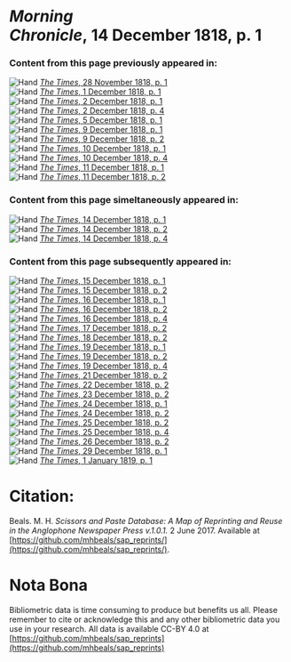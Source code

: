# *Morning Chronicle*, 14 December 1818, p. 1  
  
### Content from this page previously appeared in:  
![Hand](http://scissorsandpaste.net/wp-content/uploads/2017/06/smallhandpointer.png) [*The Times*, 28 November 1818, p. 1](https://mhbeals.github.io/sap_html/The-Times/The-Times-28-November-1818-p-1)  
![Hand](http://scissorsandpaste.net/wp-content/uploads/2017/06/smallhandpointer.png) [*The Times*, 1 December 1818, p. 1](https://mhbeals.github.io/sap_html/The-Times/The-Times-1-December-1818-p-1)  
![Hand](http://scissorsandpaste.net/wp-content/uploads/2017/06/smallhandpointer.png) [*The Times*, 2 December 1818, p. 1](https://mhbeals.github.io/sap_html/The-Times/The-Times-2-December-1818-p-1)  
![Hand](http://scissorsandpaste.net/wp-content/uploads/2017/06/smallhandpointer.png) [*The Times*, 2 December 1818, p. 4](https://mhbeals.github.io/sap_html/The-Times/The-Times-2-December-1818-p-4)  
![Hand](http://scissorsandpaste.net/wp-content/uploads/2017/06/smallhandpointer.png) [*The Times*, 5 December 1818, p. 1](https://mhbeals.github.io/sap_html/The-Times/The-Times-5-December-1818-p-1)  
![Hand](http://scissorsandpaste.net/wp-content/uploads/2017/06/smallhandpointer.png) [*The Times*, 9 December 1818, p. 1](https://mhbeals.github.io/sap_html/The-Times/The-Times-9-December-1818-p-1)  
![Hand](http://scissorsandpaste.net/wp-content/uploads/2017/06/smallhandpointer.png) [*The Times*, 9 December 1818, p. 2](https://mhbeals.github.io/sap_html/The-Times/The-Times-9-December-1818-p-2)  
![Hand](http://scissorsandpaste.net/wp-content/uploads/2017/06/smallhandpointer.png) [*The Times*, 10 December 1818, p. 1](https://mhbeals.github.io/sap_html/The-Times/The-Times-10-December-1818-p-1)  
![Hand](http://scissorsandpaste.net/wp-content/uploads/2017/06/smallhandpointer.png) [*The Times*, 10 December 1818, p. 4](https://mhbeals.github.io/sap_html/The-Times/The-Times-10-December-1818-p-4)  
![Hand](http://scissorsandpaste.net/wp-content/uploads/2017/06/smallhandpointer.png) [*The Times*, 11 December 1818, p. 1](https://mhbeals.github.io/sap_html/The-Times/The-Times-11-December-1818-p-1)  
![Hand](http://scissorsandpaste.net/wp-content/uploads/2017/06/smallhandpointer.png) [*The Times*, 11 December 1818, p. 2](https://mhbeals.github.io/sap_html/The-Times/The-Times-11-December-1818-p-2)  
  
### Content from this page simeltaneously appeared in:  
![Hand](http://scissorsandpaste.net/wp-content/uploads/2017/06/smallhandpointer.png) [*The Times*, 14 December 1818, p. 1](https://mhbeals.github.io/sap_html/The-Times/The-Times-14-December-1818-p-1)  
![Hand](http://scissorsandpaste.net/wp-content/uploads/2017/06/smallhandpointer.png) [*The Times*, 14 December 1818, p. 2](https://mhbeals.github.io/sap_html/The-Times/The-Times-14-December-1818-p-2)  
![Hand](http://scissorsandpaste.net/wp-content/uploads/2017/06/smallhandpointer.png) [*The Times*, 14 December 1818, p. 4](https://mhbeals.github.io/sap_html/The-Times/The-Times-14-December-1818-p-4)  
  
### Content from this page subsequently appeared in:  
![Hand](http://scissorsandpaste.net/wp-content/uploads/2017/06/smallhandpointer.png) [*The Times*, 15 December 1818, p. 1](https://mhbeals.github.io/sap_html/The-Times/The-Times-15-December-1818-p-1)  
![Hand](http://scissorsandpaste.net/wp-content/uploads/2017/06/smallhandpointer.png) [*The Times*, 15 December 1818, p. 2](https://mhbeals.github.io/sap_html/The-Times/The-Times-15-December-1818-p-2)  
![Hand](http://scissorsandpaste.net/wp-content/uploads/2017/06/smallhandpointer.png) [*The Times*, 16 December 1818, p. 1](https://mhbeals.github.io/sap_html/The-Times/The-Times-16-December-1818-p-1)  
![Hand](http://scissorsandpaste.net/wp-content/uploads/2017/06/smallhandpointer.png) [*The Times*, 16 December 1818, p. 2](https://mhbeals.github.io/sap_html/The-Times/The-Times-16-December-1818-p-2)  
![Hand](http://scissorsandpaste.net/wp-content/uploads/2017/06/smallhandpointer.png) [*The Times*, 16 December 1818, p. 4](https://mhbeals.github.io/sap_html/The-Times/The-Times-16-December-1818-p-4)  
![Hand](http://scissorsandpaste.net/wp-content/uploads/2017/06/smallhandpointer.png) [*The Times*, 17 December 1818, p. 2](https://mhbeals.github.io/sap_html/The-Times/The-Times-17-December-1818-p-2)  
![Hand](http://scissorsandpaste.net/wp-content/uploads/2017/06/smallhandpointer.png) [*The Times*, 18 December 1818, p. 2](https://mhbeals.github.io/sap_html/The-Times/The-Times-18-December-1818-p-2)  
![Hand](http://scissorsandpaste.net/wp-content/uploads/2017/06/smallhandpointer.png) [*The Times*, 19 December 1818, p. 1](https://mhbeals.github.io/sap_html/The-Times/The-Times-19-December-1818-p-1)  
![Hand](http://scissorsandpaste.net/wp-content/uploads/2017/06/smallhandpointer.png) [*The Times*, 19 December 1818, p. 2](https://mhbeals.github.io/sap_html/The-Times/The-Times-19-December-1818-p-2)  
![Hand](http://scissorsandpaste.net/wp-content/uploads/2017/06/smallhandpointer.png) [*The Times*, 19 December 1818, p. 4](https://mhbeals.github.io/sap_html/The-Times/The-Times-19-December-1818-p-4)  
![Hand](http://scissorsandpaste.net/wp-content/uploads/2017/06/smallhandpointer.png) [*The Times*, 21 December 1818, p. 2](https://mhbeals.github.io/sap_html/The-Times/The-Times-21-December-1818-p-2)  
![Hand](http://scissorsandpaste.net/wp-content/uploads/2017/06/smallhandpointer.png) [*The Times*, 22 December 1818, p. 2](https://mhbeals.github.io/sap_html/The-Times/The-Times-22-December-1818-p-2)  
![Hand](http://scissorsandpaste.net/wp-content/uploads/2017/06/smallhandpointer.png) [*The Times*, 23 December 1818, p. 2](https://mhbeals.github.io/sap_html/The-Times/The-Times-23-December-1818-p-2)  
![Hand](http://scissorsandpaste.net/wp-content/uploads/2017/06/smallhandpointer.png) [*The Times*, 24 December 1818, p. 1](https://mhbeals.github.io/sap_html/The-Times/The-Times-24-December-1818-p-1)  
![Hand](http://scissorsandpaste.net/wp-content/uploads/2017/06/smallhandpointer.png) [*The Times*, 24 December 1818, p. 2](https://mhbeals.github.io/sap_html/The-Times/The-Times-24-December-1818-p-2)  
![Hand](http://scissorsandpaste.net/wp-content/uploads/2017/06/smallhandpointer.png) [*The Times*, 25 December 1818, p. 2](https://mhbeals.github.io/sap_html/The-Times/The-Times-25-December-1818-p-2)  
![Hand](http://scissorsandpaste.net/wp-content/uploads/2017/06/smallhandpointer.png) [*The Times*, 25 December 1818, p. 4](https://mhbeals.github.io/sap_html/The-Times/The-Times-25-December-1818-p-4)  
![Hand](http://scissorsandpaste.net/wp-content/uploads/2017/06/smallhandpointer.png) [*The Times*, 26 December 1818, p. 2](https://mhbeals.github.io/sap_html/The-Times/The-Times-26-December-1818-p-2)  
![Hand](http://scissorsandpaste.net/wp-content/uploads/2017/06/smallhandpointer.png) [*The Times*, 29 December 1818, p. 1](https://mhbeals.github.io/sap_html/The-Times/The-Times-29-December-1818-p-1)  
![Hand](http://scissorsandpaste.net/wp-content/uploads/2017/06/smallhandpointer.png) [*The Times*, 1 January 1819, p. 1](https://mhbeals.github.io/sap_html/The-Times/The-Times-1-January-1819-p-1)  


# Citation: 

Beals. M. H. *Scissors and Paste Database: A Map of Reprinting and Reuse in the Anglophone Newspaper Press v.1.0.1.* 2 June 2017. Available at [https://github.com/mhbeals/sap_reprints/](https://github.com/mhbeals/sap_reprints/). 

# Nota Bona

Bibliometric data is time consuming to produce but benefits us all. Please remember to cite or acknowledge this and any other bibliometric data you use in your research. All data is available CC-BY 4.0 at [https://github.com/mhbeals/sap_reprints](https://github.com/mhbeals/sap_reprints)